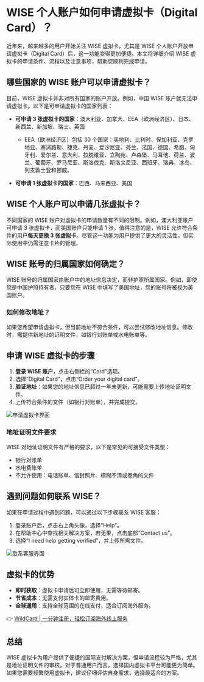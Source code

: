 # WISE 个人账户如何申请虚拟卡（Digital Card）？

近年来，越来越多的用户开始关注 WISE 虚拟卡，尤其是 WISE 个人账户开放申请虚拟卡（Digital Card）后，这一功能变得更加便捷。本文将详细介绍 WISE 虚拟卡的申请条件、流程以及注意事项，帮助您顺利完成申请。

## 哪些国家的 WISE 账户可以申请虚拟卡？

目前，WISE 虚拟卡并非对所有国家的账户开放。例如，中国 WISE 账户就无法申请虚拟卡。以下是可申请虚拟卡的国家列表：

- **可申请 3 张虚拟卡的国家**：澳大利亚、加拿大、EEA（欧洲经济区）、日本、新西兰、新加坡、瑞士、英国  
  - EEA（欧洲经济区）包括 30 个国家：奥地利、比利时、保加利亚、克罗地亚、塞浦路斯、捷克、丹麦、爱沙尼亚、芬兰、法国、德国、希腊、匈牙利、爱尔兰、意大利、拉脱维亚、立陶宛、卢森堡、马耳他、荷兰、波兰、葡萄牙、罗马尼亚、斯洛伐克、斯洛文尼亚、西班牙、瑞典、冰岛、列支敦士登和挪威。
  
- **可申请 1 张虚拟卡的国家**：巴西、马来西亚、美国

## WISE 个人账户可以申请几张虚拟卡？

不同国家的 WISE 账户对虚拟卡的申请数量有不同的限制。例如，澳大利亚账户可申请 3 张虚拟卡，而美国账户只能申请 1 张。值得注意的是，WISE 允许符合条件的用户**每天更换 3 张虚拟卡**。尽管这一功能为用户提供了更大的灵活性，但实际使用中仍需注意卡片的管理。

## WISE 账号的归属国家如何确定？

WISE 账号的归属国家由账户中的地址信息决定，而非护照所属国家。例如，即使您是中国护照持有者，只要您在 WISE 中填写了美国地址，您的账号将被视为美国账户。

### 如何修改地址？

如果您希望申请虚拟卡，但当前地址不符合条件，可以尝试修改地址信息。修改时，需提供新地址的证明文件，如银行对账单或水电账单等。

## 申请 WISE 虚拟卡的步骤

1. **登录 WISE 账户**，点击右侧栏的“Card”选项。
2. 选择“Digital Card”，点击“Order your digital card”。
3. **验证地址**：如果您的地址信息已超过一年未更新，可能需要上传地址证明文件。
4. 上传符合条件的文件（如银行对账单），并完成提交。

![申请虚拟卡界面](https://bbtdd.com/img/564362893.webp)

### 地址证明文件要求

WISE 对地址证明文件有严格的要求，以下是常见的可接受文件类型：

- 银行对账单  
- 水电费账单  
- 不允许使用：电话账单、信封照片、模糊不清或卷角的文件  

## 遇到问题如何联系 WISE？

如果在申请过程中遇到问题，可以通过以下步骤联系 WISE 客服：

1. 登录账户后，点击右上角头像，选择“Help”。
2. 在帮助中心中查找相关解决方案，若无果，点击底部“Contact us”。
3. 选择“I need help getting verified”，并上传所需文件。

![联系客服界面](https://bbtdd.com/img/59237128133.webp)

## 虚拟卡的优势

- **即时获取**：虚拟卡申请后可立即使用，无需等待邮寄。
- **节省成本**：无需支付实体卡的邮寄费用。
- **全球通用**：支持全球范围的在线支付，适合订阅海外服务。

👉 [WildCard | 一分钟注册，轻松订阅海外线上服务](https://bbtdd.com/WildCard)

## 总结

WISE 虚拟卡为用户提供了便捷的国际支付解决方案，但申请流程较为严格，尤其是地址证明文件的审核。对于普通用户而言，选择国内虚拟卡平台可能更为简单。如果您需要频繁使用虚拟卡，建议仔细评估自身需求，选择最适合的方案。